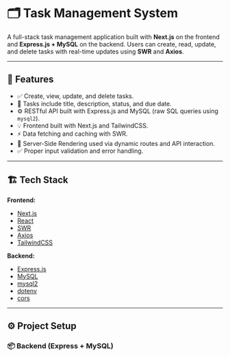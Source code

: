 # 🗂️ Task Management System

A full-stack task management application built with **Next.js** on the frontend and **Express.js + MySQL** on the backend. Users can create, read, update, and delete tasks with real-time updates using **SWR** and **Axios**.

---

## 📌 Features

- ✅ Create, view, update, and delete tasks.
- 📆 Tasks include title, description, status, and due date.
- ⚙️ RESTful API built with Express.js and MySQL (raw SQL queries using `mysql2`).
- 💡 Frontend built with Next.js and TailwindCSS.
- ⚡ Data fetching and caching with SWR.
- 📄 Server-Side Rendering used via dynamic routes and API interaction.
- ✅ Proper input validation and error handling.

---

## 🏗️ Tech Stack

**Frontend:**
- [Next.js](https://nextjs.org/)
- [React](https://reactjs.org/)
- [SWR](https://swr.vercel.app/)
- [Axios](https://axios-http.com/)
- [TailwindCSS](https://tailwindcss.com/)

**Backend:**
- [Express.js](https://expressjs.com/)
- [MySQL](https://www.mysql.com/)
- [mysql2](https://www.npmjs.com/package/mysql2)
- [dotenv](https://www.npmjs.com/package/dotenv)
- [cors](https://www.npmjs.com/package/cors)

---

## ⚙️ Project Setup

### 📦 Backend (Express + MySQL)


